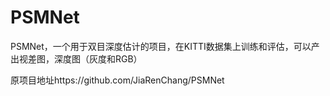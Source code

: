 # PSMNet
PSMNet，一个用于双目深度估计的项目，在KITTI数据集上训练和评估，可以产出视差图，深度图（灰度和RGB）

原项目地址https://github.com/JiaRenChang/PSMNet
